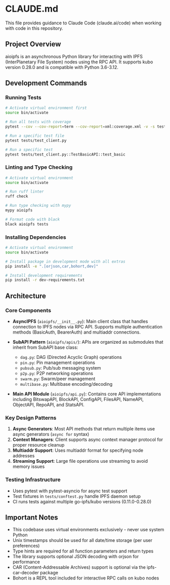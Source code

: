 # CLAUDE.md

This file provides guidance to Claude Code (claude.ai/code) when working with code in this repository.

## Project Overview
aioipfs is an asynchronous Python library for interacting with IPFS (InterPlanetary File System) nodes using the RPC API. It supports kubo version 0.28.0 and is compatible with Python 3.6-3.12.

## Development Commands

### Running Tests
```bash
# Activate virtual environment first
source bin/activate

# Run all tests with coverage
pytest --cov --cov-report=term --cov-report=xml:coverage.xml -v -s tests

# Run a specific test file
pytest tests/test_client.py

# Run a specific test
pytest tests/test_client.py::TestBasicAPI::test_basic
```

### Linting and Type Checking
```bash
# Activate virtual environment
source bin/activate

# Run ruff linter
ruff check

# Run type checking with mypy
mypy aioipfs

# Format code with black
black aioipfs tests
```

### Installing Dependencies
```bash
# Activate virtual environment
source bin/activate

# Install package in development mode with all extras
pip install -e ".[orjson,car,bohort,dev]"

# Install development requirements
pip install -r dev-requirements.txt
```

## Architecture

### Core Components

- **AsyncIPFS** (`aioipfs/__init__.py`): Main client class that handles connection to IPFS nodes via RPC API. Supports multiple authentication methods (BasicAuth, BearerAuth) and multiaddr connections.

- **SubAPI Pattern** (`aioipfs/apis/`): APIs are organized as submodules that inherit from SubAPI base class:
  - `dag.py`: DAG (Directed Acyclic Graph) operations
  - `pin.py`: Pin management operations
  - `pubsub.py`: Pub/sub messaging system
  - `p2p.py`: P2P networking operations
  - `swarm.py`: Swarm/peer management
  - `multibase.py`: Multibase encoding/decoding

- **Main API Module** (`aioipfs/api.py`): Contains core API implementations including BitswapAPI, BlockAPI, ConfigAPI, FilesAPI, NameAPI, ObjectAPI, RepoAPI, and StatsAPI.

### Key Design Patterns

1. **Async Generators**: Most API methods that return multiple items use async generators (`async for` syntax)
2. **Context Managers**: Client supports async context manager protocol for proper resource cleanup
3. **Multiaddr Support**: Uses multiaddr format for specifying node addresses
4. **Streaming Support**: Large file operations use streaming to avoid memory issues

### Testing Infrastructure
- Uses pytest with pytest-asyncio for async test support
- Test fixtures in `tests/conftest.py` handle IPFS daemon setup
- CI runs tests against multiple go-ipfs/kubo versions (0.11.0-0.28.0)

## Important Notes

- This codebase uses virtual environments exclusively - never use system Python
- Unix timestamps should be used for all date/time storage (per user preferences)
- Type hints are required for all function parameters and return types
- The library supports optional JSON decoding with orjson for performance
- CAR (Content-Addressable Archives) support is optional via the ipfs-car-decoder package
- Bohort is a REPL tool included for interactive RPC calls on kubo nodes